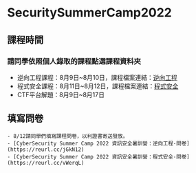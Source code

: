 # SecuritySummerCamp2022
## 課程時間
### 請同學依照個人錄取的課程點選課程資料夾
- 逆向工程課程：8月9日~8月10日，課程檔案連結：[逆向工程](https://github.com/MyFirstSecurity2020/SecuritySummerCamp2022/tree/main/%E9%80%86%E5%90%91%E5%B7%A5%E7%A8%8B)
- 程式安全課程：8月11日~8月12日，課程檔案連結：[程式安全](https://github.com/MyFirstSecurity2020/SecuritySummerCamp2022/tree/main/%E7%A8%8B%E5%BC%8F%E5%AE%89%E5%85%A8)
- CTF平台解題：8月9日~8月17日

## 填寫問卷
```
- 8/12請同學們填寫課程問卷，以利證書寄送發放。
- [CyberSecurity Summer Camp 2022 資訊安全暑訓營：逆向工程-問卷](https://reurl.cc/jGkN12)
- [CyberSecurity Summer Camp 2022 資訊安全暑訓營：程式安全-問卷](https://reurl.cc/vWerqL)
```
